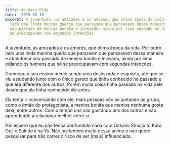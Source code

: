 ```yaml
---
title: Ao Haru Ride
date: '2015-03-16'
excerpt: A juventude, as amizades e os amores, que ótima época da vida. Por outro
  lado uma linda menina queria que parassem que pensassem dessa maneira e abandonar
  seu passado de menina bonita e invejada, ainda por cima odiando os homens que só
  se preocupavam com segundas intenções.
---
```




A juventude, as amizades e os amores, que ótima época da vida. Por outro
lado uma linda menina queria que parassem que pensassem dessa maneira e
abandonar seu passado de menina bonita e invejada, ainda por cima
odiando os homens que só se preocupavam com segundas intenções.

Começou o seu ensino médio sendo uma desleixada e esquisita, até que se
viu estudando junto com o único garoto que tinha conhecido no passado e
que era diferente dos outros. Porém muita coisa tinha passado na vida
dele desde que ela tinha conhecido ele antes.

Ela tenta ir conversando com ele, mais pessoas vão se juntando ao grupo,
como o irmão do protagonista, a menina bonita que menina nenhuma gosta
dela, entre outros. Com o tempo uns vão gostando uns dos outros e vão
aprendendo a relacionar melhor entre si.

PS: espero que eu não tenha confundido nada com Ookami Shoujo to Kuro
Ouji e Sukitte ii na Yo. Não me lembro muito desse anime e não quero
pesquisar para não correr o risco de ser \[mais\] influenciado.


